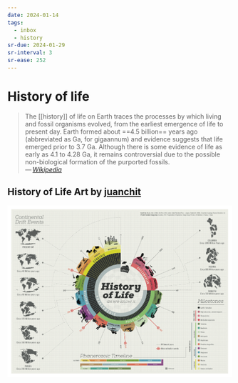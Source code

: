 ```yaml
---
date: 2024-01-14
tags:
  - inbox
  - history
sr-due: 2024-01-29
sr-interval: 3
sr-ease: 252
---
```

# History of life

> The [[history]] of life on Earth traces the processes by which living and
> fossil organisms evolved, from the earliest emergence of life to present day.
> Earth formed about ==4.5 billion== years ago (abbreviated as Ga, for
> gigaannum) and evidence suggests that life emerged prior to 3.7 Ga. Although
> there is some evidence of life as early as 4.1 to 4.28 Ga, it remains
> controversial due to the possible non-biological formation of the purported
> fossils.\
> — <cite>[Wikipedia](https://en.wikipedia.org/wiki/History_of_life)</cite>

## History of Life Art by [juanchit](https://www.behance.net/gallery/10901127/History-of-Life)

![History of life](img/history_of_life.png)


